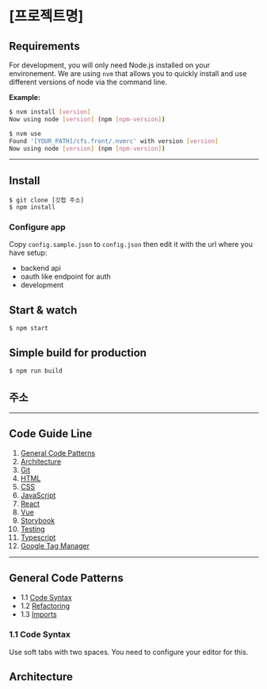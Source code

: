 # [프로젝트명]


## Requirements

For development, you will only need Node.js installed on your environement.
We are using `nvm` that allows you to quickly install and use different versions of node via the command line.

**Example:**
```sh
$ nvm install [version]
Now using node [version] (npm [npm-version])

$ nvm use
Found '[YOUR_PATH]/cfs.front/.nvmrc' with version [version]
Now using node [version] (npm [npm-version])
```

---

## Install

    $ git clone [깃헙 주소]
    $ npm install

### Configure app

Copy `config.sample.json` to `config.json` then edit it with the url where you have setup:

- backend api
- oauth like endpoint for auth
- development

## Start & watch

    $ npm start

## Simple build for production

    $ npm run build

## 주소


---

## Code Guide Line

1. [General Code Patterns](#1-general-code-patterns)
2. [Architecture](#2-architecture)
3. [Git](#3-git)
4. [HTML](#4-html)
5. [CSS](#5-css)
6. [JavaScript](#6-javascript)
7. [React](#7-react)
8. [Vue](#8-vue)
9. [Storybook](#9-storybook)
10. [Testing](#10-testing)
11. [Typescript](#11-typescript)
12. [Google Tag Manager](#12-google-tag-manager)

---

## General Code Patterns

- 1.1 [Code Syntax](#11-code-syntax)
- 1.2 [Refactoring](#12-refactoring)
- 1.3 [Imports](#13-imports)

### 1.1 Code Syntax

Use soft tabs with two spaces. You need to configure your editor for this.


## Architecture

